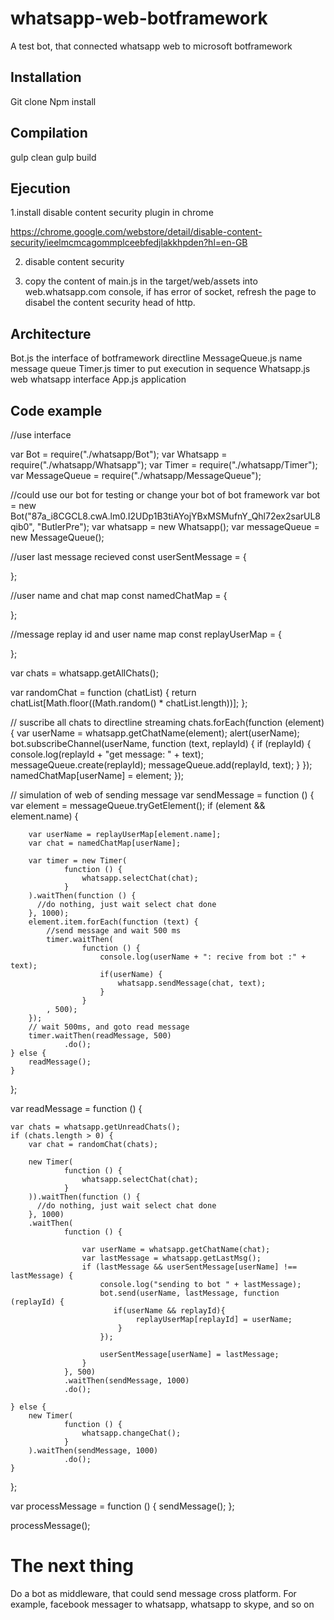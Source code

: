# whatsapp-web-botframework
A test bot, that connected whatsapp web to microsoft botframework

## Installation
Git clone
Npm install

## Compilation

gulp clean
gulp build

## Ejecution

1.install disable content security plugin in chrome

https://chrome.google.com/webstore/detail/disable-content-security/ieelmcmcagommplceebfedjlakkhpden?hl=en-GB

2. disable content security

3. copy the content of  main.js in the target/web/assets into  web.whatsapp.com console, if has error of socket, refresh the page 
to disabel the content security head of http.

## Architecture

Bot.js	the interface of botframework directline
MessageQueue.js	name message queue
Timer.js	timer to put execution in sequence
Whatsapp.js  web whatsapp interface
App.js application

## Code example

//use interface

var Bot = require("./whatsapp/Bot");
var Whatsapp = require("./whatsapp/Whatsapp");
var Timer = require("./whatsapp/Timer");
var MessageQueue = require("./whatsapp/MessageQueue");

//could use our bot for testing or change your bot of bot framework
var bot = new Bot("87a_i8CGCL8.cwA.lm0.I2UDp1B3tiAYojYBxMSMufnY_Qhl72ex2sarUL8qib0", "ButlerPre"); 
var whatsapp = new Whatsapp();
var messageQueue = new MessageQueue();


//user last message recieved
const userSentMessage = {

};

//user name and chat map
const namedChatMap = {

};

//message replay id and user name map
const replayUserMap = {

};

var chats = whatsapp.getAllChats();

var randomChat = function (chatList) {
    return chatList[Math.floor((Math.random() * chatList.length))];
};

// suscribe all chats to directline streaming
chats.forEach(function (element) {
    var userName = whatsapp.getChatName(element);
    alert(userName);
    bot.subscribeChannel(userName, function (text, replayId) {
        if (replayId) {
            console.log(replayId + "get message: " + text);
            messageQueue.create(replayId);
            messageQueue.add(replayId, text);
        }
    });
    namedChatMap[userName] = element;
});

// simulation of web of sending message
var sendMessage = function () {
    var element = messageQueue.tryGetElement();
    if (element && element.name) {
    
        var userName = replayUserMap[element.name];
        var chat = namedChatMap[userName];
   
        var timer = new Timer(
                function () {
                    whatsapp.selectChat(chat);
                }
        ).waitThen(function () {
          //do nothing, just wait select chat done
        }, 1000);
        element.item.forEach(function (text) {
            //send message and wait 500 ms
            timer.waitThen(
                    function () {
                        console.log(userName + ": recive from bot :" + text);
                        if(userName) {
                            whatsapp.sendMessage(chat, text);
                        }
                    }
            , 500);
        });
        // wait 500ms, and goto read message
        timer.waitThen(readMessage, 500)
                .do();
    } else {
        readMessage();
    }

};

var readMessage = function () {

    var chats = whatsapp.getUnreadChats();
    if (chats.length > 0) {
        var chat = randomChat(chats);
        
        new Timer(
                function () {
                    whatsapp.selectChat(chat);
                }
        )).waitThen(function () {
          //do nothing, just wait select chat done
        }, 1000)
        .waitThen(
                function () {

                    var userName = whatsapp.getChatName(chat);
                    var lastMessage = whatsapp.getLastMsg();
                    if (lastMessage && userSentMessage[userName] !== lastMessage) {
                        console.log("sending to bot " + lastMessage);
                        bot.send(userName, lastMessage, function (replayId) {
                           if(userName && replayId){
                                replayUserMap[replayId] = userName;
                            }
                        });

                        userSentMessage[userName] = lastMessage;
                    }
                }, 500)
                .waitThen(sendMessage, 1000)
                .do();

    } else {
        new Timer(
                function () {
                    whatsapp.changeChat();
                }
        ).waitThen(sendMessage, 1000)
                .do();
    }
};

var processMessage = function () {
    sendMessage();
};

processMessage();



# The next thing
Do a bot as middleware, that could send message cross platform. For example, facebook messager to whatsapp, whatsapp to skype,  and so on
